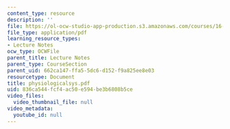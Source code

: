 ```yaml
---
content_type: resource
description: ''
file: https://ol-ocw-studio-app-production.s3.amazonaws.com/courses/16-423j-aerospace-biomedical-and-life-support-engineering-spring-2006/836ca544fcf4ac50e594be3b6808b5ce_physiologicalsys.pdf
file_type: application/pdf
learning_resource_types:
- Lecture Notes
ocw_type: OCWFile
parent_title: Lecture Notes
parent_type: CourseSection
parent_uid: 662ca147-ffa5-5dc6-d152-f9a825ee8e03
resourcetype: Document
title: physiologicalsys.pdf
uid: 836ca544-fcf4-ac50-e594-be3b6808b5ce
video_files:
  video_thumbnail_file: null
video_metadata:
  youtube_id: null
---
```

